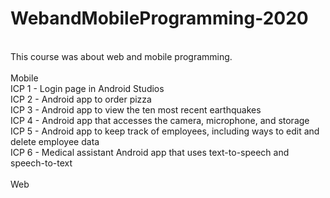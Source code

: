 # WebandMobileProgramming-2020 <br/>
<br/>
This course was about web and mobile programming. <br/>
<br/>
Mobile <br/>
ICP 1 - Login page in Android Studios <br/>
ICP 2 - Android app to order pizza <br/>
ICP 3 - Android app to view the ten most recent earthquakes <br/>
ICP 4 - Android app that accesses the camera, microphone, and storage <br/>
ICP 5 - Android app to keep track of employees, including ways to edit and delete employee data <br/>
ICP 6 - Medical assistant Android app that uses text-to-speech and speech-to-text <br/>
<br/>
Web <br/>
